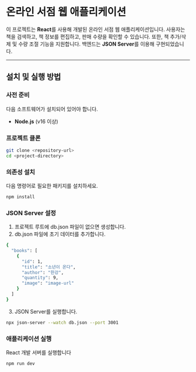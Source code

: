 # 온라인 서점 웹 애플리케이션

이 프로젝트는 **React**를 사용해 개발된 온라인 서점 웹 애플리케이션입니다. 사용자는 책을 검색하고, 책 정보를 편집하고, 판매 수량을 확인할 수 있습니다. 또한, 책 추가/삭제 및 수량 조절 기능을 지원합니다. 백엔드는 **JSON Server**를 이용해 구현되었습니다.

---


## 설치 및 실행 방법


### 사전 준비

다음 소프트웨어가 설치되어 있어야 합니다.
- **Node.js** (v16 이상)

### 프로젝트 클론

```bash
git clone <repository-url>
cd <project-directory>
```


### 의존성 설치

다음 명령어로 필요한 패키지를 설치하세요.

```bash
npm install
```

### JSON Server 설정

1.	프로젝트 루트에 db.json 파일이 없으면 생성합니다.
2. db.json 파일에 초기 데이터를 추가합니다.
```bash
{
  "books": [
    {
      "id": 1,
      "title": "소년이 온다",
      "author": "한강",
      "quantity": 9,
      "image": "image-url"
    }
  ]
}
```
3. JSON Server를 실행합니다.


```bash
npx json-server --watch db.json --port 3001
```


### 애플리케이션 실행

React 개발 서버를 실행합니다

```bash
npm run dev
```